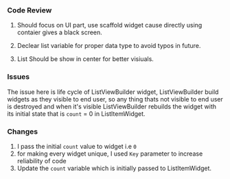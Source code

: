 ### Code Review

1. Should focus on UI part, use scaffold widget cause directly using contaier gives a black screen.

2. Declear list variable for proper data type to avoid typos in future.

3. List Should be show in center for better visiuals.

### Issues
The issue here is life cycle of ListViewBuilder widget, ListViewBuilder build widgets as they visible to end user, so any thing thats not visible to end user is destroyed and when it's visible ListViewBuilder rebuilds the widget with its initial state that is `count` = 0 in ListItemWidget.

### Changes
1. I pass the initial `count` value to widget i.e `0`
2. for making every widget unique, I used `Key` parameter to increase reliability of code
3. Update the `count` variable which is initially passed to ListItemWidget.